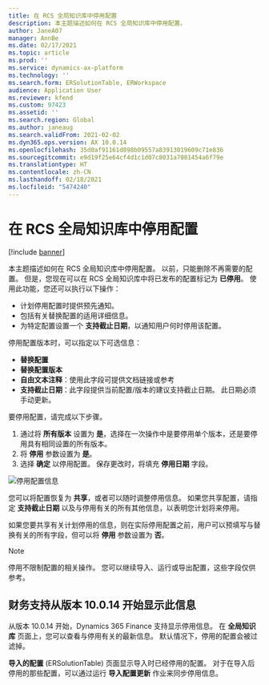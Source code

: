 ```yaml
---
title: 在 RCS 全局知识库中停用配置
description: 本主题描述如何在 RCS 全局知识库中停用配置。
author: JaneA07
manager: AnnBe
ms.date: 02/17/2021
ms.topic: article
ms.prod: ''
ms.service: dynamics-ax-platform
ms.technology: ''
ms.search.form: ERSolutionTable, ERWorkspace
audience: Application User
ms.reviewer: kfend
ms.custom: 97423
ms.assetid: ''
ms.search.region: Global
ms.author: janeaug
ms.search.validFrom: 2021-02-02
ms.dyn365.ops.version: AX 10.0.14
ms.openlocfilehash: 35d0af91161d898b09557a83913019609c71e836
ms.sourcegitcommit: e9d19f25e64cf4d1c1d07c8031a7081454a6f79e
ms.translationtype: HT
ms.contentlocale: zh-CN
ms.lasthandoff: 02/18/2021
ms.locfileid: "5474240"
---
```

# <a name="discontinue-configurations-in-the-rcs-global-repository"></a>在 RCS 全局知识库中停用配置

[!include [banner](../includes/banner.md)]

本主题描述如何在 RCS 全局知识库中停用配置。 以前，只能删除不再需要的配置。 但是，您现在可以在 RCS 全局知识库中将已发布的配置标记为 **已停用**。 使用此功能，您还可以执行以下操作： 
 
 - 计划停用配置时提供预先通知。
 - 包括有关替换配置的适用详细信息。
 - 为特定配置设置一个 **支持截止日期**，以通知用户何时停用该配置。

停用配置版本时，可以指定以下可选信息：

  - **替换配置**
  - **替换配置版本**
  - **自由文本注释**：使用此字段可提供文档链接或参考
  - **支持截止日期**：此字段提供当前配置/版本的建议支持截止日期。 此日期必须手动更新。
  
要停用配置，请完成以下步骤。 

1. 通过将 **所有版本** 设置为 **是**，选择在一次操作中是要停用单个版本，还是要停用具有相同设置的所有版本。 
2. 将 **停用** 参数设置为 **是**。
3. 选择 **确定** 以停用配置。 保存更改时，将填充 **停用日期** 字段。

![停用配置信息](media/Discontinue-details-2.png)
  
您可以将配置恢复为 **共享**，或者可以随时调整停用信息。 如果您共享配置，请指定 **支持截止日期** 以及与停用有关的所有其他信息，以表明您计划将来停用。

如果您要共享有关计划停用的信息，则在实际停用配置之前，用户可以预填写与替换有关的所有字段，但可以将 **停用** 参数设置为 **否**。

> [!NOTE]
> 停用不限制配置的相关操作。 您可以继续导入、运行或导出配置，这些字段仅供参考。

## <a name="finance-supports-displaying-this-information-starting-in-version-10014"></a>财务支持从版本 10.0.14 开始显示此信息

从版本 10.0.14 开始，Dynamics 365 Finance 支持显示停用信息。 在 **全局知识库** 页面上，您可以查看与停用有关的最新信息。 默认情况下，停用的配置会被过滤掉。
  
**导入的配置** (ERSolutionTable) 页面显示导入时已经停用的配置。 对于在导入后停用的那些配置，可以通过运行 **导入配置更新** 作业来同步停用信息。


